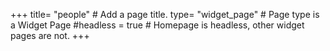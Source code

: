 +++
title= "people"  # Add a page title.
type= "widget_page"  # Page type is a Widget Page
#headless = true  # Homepage is headless, other widget pages are not.
+++

